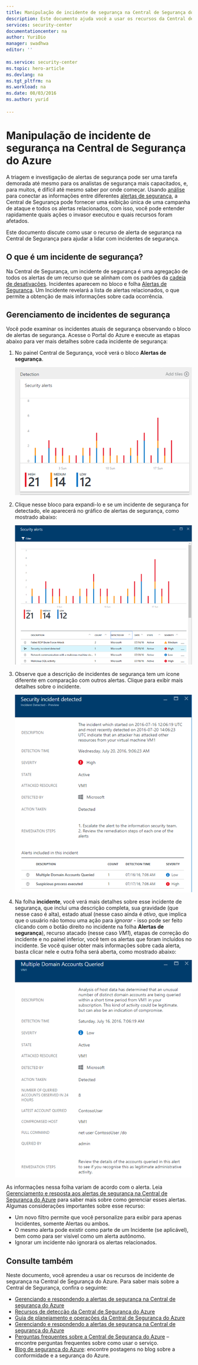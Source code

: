 ```yaml
---
title: Manipulação de incidente de segurança na Central de Segurança do Azure | Microsoft Docs
description: Este documento ajuda você a usar os recursos da Central de Segurança do Azure para gerenciar incidentes de segurança.
services: security-center
documentationcenter: na
author: YuriDio
manager: swadhwa
editor: ''

ms.service: security-center
ms.topic: hero-article
ms.devlang: na
ms.tgt_pltfrm: na
ms.workload: na
ms.date: 08/03/2016
ms.author: yurid

---
```

# Manipulação de incidente de segurança na Central de Segurança do Azure
A triagem e investigação de alertas de segurança pode ser uma tarefa demorada até mesmo para os analistas de segurança mais capacitados, e, para muitos, é difícil até mesmo saber por onde começar. Usando [análise](security-center-detection-capabilities.md) para conectar as informações entre diferentes [alertas de segurança](security-center-managing-and-responding-alerts.md), a Central de Segurança pode fornecer uma exibição única de uma campanha de ataque e todos os alertas relacionados, com isso, você pode entender rapidamente quais ações o invasor executou e quais recursos foram afetados.

Este documento discute como usar o recurso de alerta de segurança na Central de Segurança para ajudar a lidar com incidentes de segurança.

## O que é um incidente de segurança?
Na Central de Segurança, um incidente de segurança é uma agregação de todos os alertas de um recurso que se alinham com os padrões da [cadeia de desativações](https://blogs.technet.microsoft.com/office365security/addressing-your-cxos-top-five-cloud-security-concerns/). Incidentes aparecem no bloco e folha [Alertas de Segurança](security-center-managing-and-responding-alerts.md). Um Incidente revelará a lista de alertas relacionados, o que permite a obtenção de mais informações sobre cada ocorrência.

## Gerenciamento de incidentes de segurança
Você pode examinar os incidentes atuais de segurança observando o bloco de alertas de segurança. Acesse o Portal do Azure e execute as etapas abaixo para ver mais detalhes sobre cada incidente de segurança:

1. No painel Central de Segurança, você verá o bloco **Alertas de segurança**.
   
    ![Bloco Alertas de segurança na Central de Segurança](./media/security-center-incident/security-center-incident-fig1.png)
2. Clique nesse bloco para expandi-lo e se um incidente de segurança for detectado, ele aparecerá no gráfico de alertas de segurança, como mostrado abaixo:
   
   ![Incidente de segurança](./media/security-center-incident/security-center-incident-fig2.png)
3. Observe que a descrição de incidentes de segurança tem um ícone diferente em comparação com outros alertas. Clique para exibir mais detalhes sobre o incidente.
   
   ![Incidente de segurança](./media/security-center-incident/security-center-incident-fig3.png)
4. Na folha **incidente**, você verá mais detalhes sobre esse incidente de segurança, que inclui uma descrição completa, sua gravidade (que nesse caso é alta), estado atual (nesse caso ainda é *ativo*, que implica que o usuário não tomou uma ação para *ignorar* - isso pode ser feito clicando com o botão direito no incidente na folha **Alertas de segurança**), recurso atacado (nesse caso *VM1*), etapas de correção do incidente e no painel inferior, você tem os alertas que foram incluídos no incidente. Se você quiser obter mais informações sobre cada alerta, basta clicar nele e outra folha será aberta, como mostrado abaixo:
   
   ![Incidente de segurança](./media/security-center-incident/security-center-incident-fig4.png)

As informações nessa folha variam de acordo com o alerta. Leia [Gerenciamento e resposta aos alertas de segurança na Central de Segurança do Azure](security-center-managing-and-responding-alerts.md) para saber mais sobre como gerenciar esses alertas. Algumas considerações importantes sobre esse recurso:

* Um novo filtro permite que você personalize para exibir para apenas Incidentes, somente Alertas ou ambos.
* O mesmo alerta pode existir como parte de um Incidente (se aplicável), bem como para ser visível como um alerta autônomo.
* Ignorar um incidente não ignorará os alertas relacionados.

## Consulte também
Neste documento, você aprendeu a usar os recursos de incidente de segurança na Central de Segurança do Azure. Para saber mais sobre a Central de Segurança, confira o seguinte:

* [Gerenciando e respondendo a alertas de segurança na Central de segurança do Azure](security-center-managing-and-responding-alerts.md)
* [Recursos de detecção da Central de Segurança do Azure](security-center-detection-capabilities.md)
* [Guia de planejamento e operações da Central de Segurança do Azure](security-center-planning-and-operations-guide.md)
* [Gerenciando e respondendo a alertas de segurança na Central de segurança do Azure](security-center-managing-and-responding-alerts.md)
* [Perguntas frequentes sobre a Central de Segurança do Azure](security-center-faq.md) – encontre perguntas frequentes sobre como usar o serviço.
* [Blog de segurança do Azure](http://blogs.msdn.com/b/azuresecurity/): encontre postagens no blog sobre a conformidade e a segurança do Azure.

<!---HONumber=AcomDC_0817_2016-->